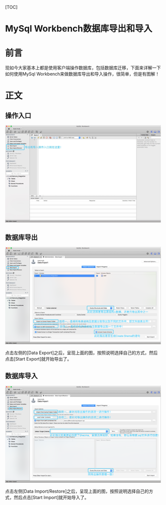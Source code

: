 [TOC]

# MySql Workbench数据库导出和导入

# 前言

现如今大家基本上都是使用客户端操作数据库，包括数据库迁移，下面来详解一下如何使用MySql Workbench来做数据库导出和导入操作，很简单，但是有图解！

# 正文

## 操作入口

![操作入口](ImageAssets/2018041914195647.jpg)

## 数据库导出

![导出](ImageAssets/2018041914254590.png)

点击左侧的[Data Export]之后，呈现上面的图，按照说明选择自己的方式，然后点击[Start Export]就开始导出了。

## 数据库导入

![导入](ImageAssets/20180419143116882.png)

点击左侧[Data Import/Restore]之后，呈现上面的图，按照说明选择自己的方式，然后点击[Start Import]就开始导入了。


 